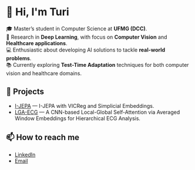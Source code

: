 # 👋 Hi, I'm Turi  

🎓 Master’s student in Computer Science at **UFMG (DCC)**.  
🧠 Research in **Deep Learning**, with focus on **Computer Vision** and **Healthcare applications**.  
💻 Enthusiastic about developing AI solutions to tackle **real-world problems**.  
📚 Currently exploring **Test-Time Adaptation** techniques for both computer vision and healthcare domains. 

## 🚀 Projects
- [I-JEPA](https://github.com/TuriAndrade/I-JEPA) — I-JEPA with VICReg and Simplicial Embeddings.
- [LGA-ECG](https://github.com/pedroroblesduten/LGA-ECG) — A CNN-based Local-Global Self-Attention via Averaged Window Embeddings for Hierarchical ECG Analysis.

## 📫 How to reach me
- [LinkedIn](https://www.linkedin.com/in/turirezende)  
- [Email](turivasconcelos@gmail.com)

